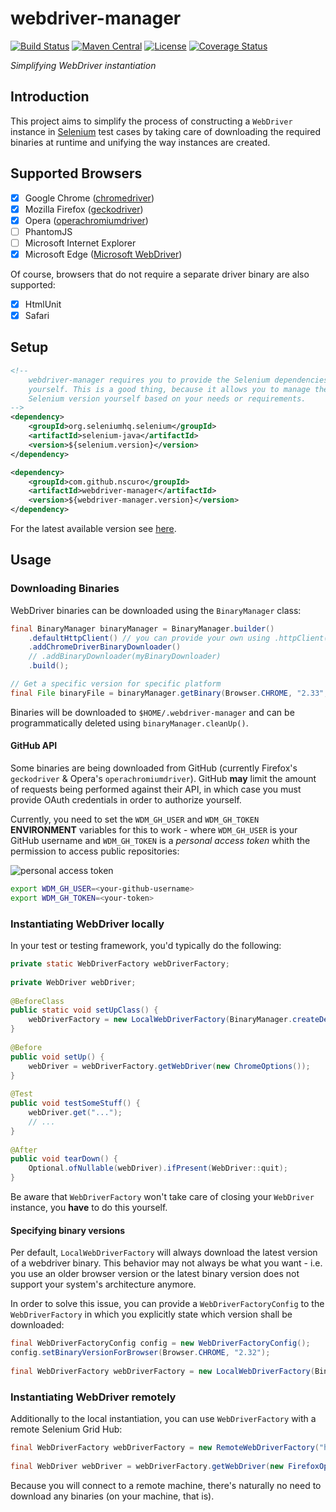 # webdriver-manager
[![Build Status](https://travis-ci.org/nscuro/webdriver-manager.svg?branch=master)](https://travis-ci.org/nscuro/webdriver-manager)
[![Maven Central](https://maven-badges.herokuapp.com/maven-central/com.github.nscuro/webdriver-manager/badge.svg)](https://maven-badges.herokuapp.com/maven-central/com.github.nscuro/webdriver-manager)
[![License](http://img.shields.io/:license-apache-brightgreen.svg)](http://www.apache.org/licenses/LICENSE-2.0.html)
[![Coverage Status](https://coveralls.io/repos/github/nscuro/webdriver-manager/badge.svg?branch=master)](https://coveralls.io/github/nscuro/webdriver-manager?branch=master)

*Simplifying WebDriver instantiation*

## Introduction
This project aims to simplify the process of constructing a `WebDriver` instance in [Selenium](https://github.com/SeleniumHQ/selenium) test cases
by taking care of downloading the required binaries at runtime and unifying the way instances are created.

## Supported Browsers
- [x] Google Chrome ([chromedriver](https://sites.google.com/a/chromium.org/chromedriver/))
- [x] Mozilla Firefox ([geckodriver](https://github.com/mozilla/geckodriver))
- [x] Opera ([operachromiumdriver](https://github.com/operasoftware/operachromiumdriver))
- [ ] PhantomJS
- [ ] Microsoft Internet Explorer
- [x] Microsoft Edge ([Microsoft WebDriver](https://developer.microsoft.com/en-us/microsoft-edge/tools/webdriver/))
 
Of course, browsers that do not require a separate driver binary are also supported:
- [x] HtmlUnit
- [x] Safari

## Setup
```xml
<!-- 
    webdriver-manager requires you to provide the Selenium dependencies
    yourself. This is a good thing, because it allows you to manage the
    Selenium version yourself based on your needs or requirements.
-->
<dependency>
    <groupId>org.seleniumhq.selenium</groupId>
    <artifactId>selenium-java</artifactId>
    <version>${selenium.version}</version>
</dependency>

<dependency>
    <groupId>com.github.nscuro</groupId>
    <artifactId>webdriver-manager</artifactId>
    <version>${webdriver-manager.version}</version>
</dependency>
```
For the latest available version see [here](https://github.com/nscuro/webdriver-manager/releases).

## Usage

### Downloading Binaries
WebDriver binaries can be downloaded using the `BinaryManager` class:
```java
final BinaryManager binaryManager = BinaryManager.builder()
    .defaultHttpClient() // you can provide your own using .httpClient(myHttpClient)
    .addChromeDriverBinaryDownloader()
    // .addBinaryDownloader(myBinaryDownloader)
    .build();

// Get a specific version for specific platform
final File binaryFile = binaryManager.getBinary(Browser.CHROME, "2.33", Os.WINDOWS, Architecture.X64);
```
Binaries will be downloaded to `$HOME/.webdriver-manager` and can be programmatically deleted 
using `binaryManager.cleanUp()`.

#### GitHub API
Some binaries are being downloaded from GitHub (currently Firefox's `geckodriver` & Opera's `operachromiumdriver`).
GitHub **may** limit the amount of requests being performed against their API, in which case you must
provide OAuth credentials in order to authorize yourself.

Currently, you need to set the `WDM_GH_USER` and `WDM_GH_TOKEN` **ENVIRONMENT** variables for
this to work - where `WDM_GH_USER` is your GitHub username and `WDM_GH_TOKEN` is a *personal access token*
whith the permission to access public repositories:

![personal access token](https://i.imgur.com/Lm6cWAN.png)

```bash
export WDM_GH_USER=<your-github-username>
export WDM_GH_TOKEN=<your-token>
```

### Instantiating WebDriver locally
In your test or testing framework, you'd typically do the following:
```java
private static WebDriverFactory webDriverFactory;
 
private WebDriver webDriver;
 
@BeforeClass
public static void setUpClass() {
    webDriverFactory = new LocalWebDriverFactory(BinaryManager.createDefault());
}
 
@Before
public void setUp() {
    webDriver = webDriverFactory.getWebDriver(new ChromeOptions());
}
 
@Test
public void testSomeStuff() {
    webDriver.get("...");
    // ...
}
 
@After
public void tearDown() {
    Optional.ofNullable(webDriver).ifPresent(WebDriver::quit);
}
```
Be aware that `WebDriverFactory` won't take care of closing your `WebDriver` instance, you **have** to do this yourself.

#### Specifying binary versions
Per default, `LocalWebDriverFactory` will always download the latest version of a webdriver binary.
This behavior may not always be what you want - i.e. you use an older browser version or the latest binary version
does not support your system's architecture anymore.

In order to solve this issue, you can provide a `WebDriverFactoryConfig` to the `WebDriverFactory` in which you explicitly
state which version shall be downloaded:
```java
final WebDriverFactoryConfig config = new WebDriverFactoryConfig();
config.setBinaryVersionForBrowser(Browser.CHROME, "2.32");
 
final WebDriverFactory webDriverFactory = new LocalWebDriverFactory(BinaryManager.createDefault(), config);
```

### Instantiating WebDriver remotely
Additionally to the local instantiation, you can use `WebDriverFactory` with a remote Selenium Grid Hub:
```java
final WebDriverFactory webDriverFactory = new RemoteWebDriverFactory("http://my-grid-host:4444/wd/hub");
 
final WebDriver webDriver = webDriverFactory.getWebDriver(new FirefoxOptions());
```

Because you will connect to a remote machine, there's naturally no need to download any binaries (on your machine, that is).
